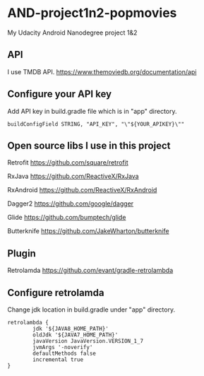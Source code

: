 # AND-project1n2-popmovies
My Udacity Android Nanodegree project 1&amp;2

## API
I use TMDB API. 
https://www.themoviedb.org/documentation/api

## Configure your API key
Add API key in build.gradle file which is in "app" directory.
```
buildConfigField STRING, "API_KEY", "\"${YOUR_APIKEY}\""
```
## Open source libs I use in this project

Retrofit https://github.com/square/retrofit

RxJava https://github.com/ReactiveX/RxJava

RxAndroid https://github.com/ReactiveX/RxAndroid

Dagger2 https://github.com/google/dagger

Glide https://github.com/bumptech/glide

Butterknife https://github.com/JakeWharton/butterknife

## Plugin
Retrolamda https://github.com/evant/gradle-retrolambda

## Configure retrolamda
Change jdk location in build.gradle under "app" directory.
```
retrolambda {
        jdk '${JAVA8_HOME_PATH}'
        oldJdk '${JAVA7_HOME_PATH}'
        javaVersion JavaVersion.VERSION_1_7
        jvmArgs '-noverify'
        defaultMethods false
        incremental true
}
```
